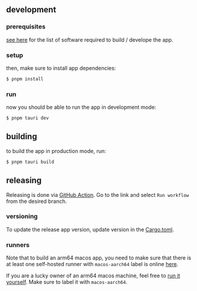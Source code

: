 ## development

### prerequisites

[see here](https://tauri.app/v1/guides/getting-started/prerequisites)
for the list of software required to build / develope the app.

### setup

then, make sure to install app dependencies:

```bash
$ pnpm install
```

### run

now you should be able to run the app in development mode:

```bash
$ pnpm tauri dev
```

## building

to build the app in production mode, run:

```bash
$ pnpm tauri build
```

## releasing

Releasing is done via [GitHub Action](https://github.com/gitbutlerapp/gitbutler-client/actions/workflows/publish.yaml).
Go to the link and select `Run workflow` from the desired branch.

### versioning

To update the release app version, update version in the [Cargo.toml](./src-tauri/Cargo.toml).

### runners

Note that to build an arm64 macos app, you need to make sure that there is at least one self-hosted runner
with `macos-aarch64` label is online [here](https://github.com/gitbutlerapp/gitbutler-client-tauri/settings/actions/runners).

If you are a lucky owner of an arm64 macos machine, feel free to [run it yourself](https://github.com/gitbutlerapp/gitbutler-client-tauri/settings/actions/runners/new).
Make sure to label it with `macos-aarch64`.
